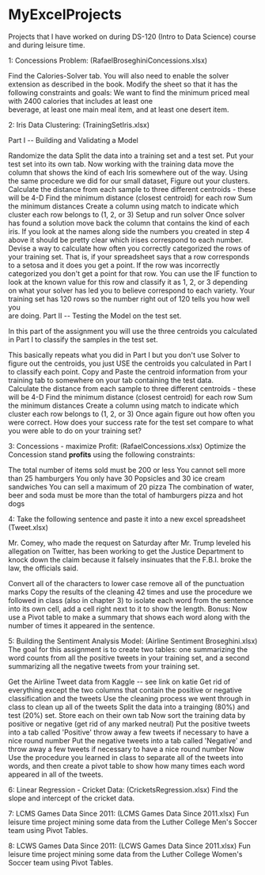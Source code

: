 # MyExcelProjects
Projects that I have worked on during DS-120 (Intro to Data Science) course and during leisure time.



1: Concessions Problem: (RafaelBroseghiniConcessions.xlsx)

  Find the Calories-Solver tab. You will also need to enable the solver extension as described in the book. Modify the sheet so that it   has the following constraints and goals: We want to find the minimum priced meal with 2400 calories that includes at least one     
  beverage, at least one main meal item, and at least one desert item.

2: Iris Data Clustering: (TrainingSetIris.xlsx)

  Part I -- Building and Validating a Model

  Randomize the data
  Split the data into a training set and a test set.  Put your test set into its own tab.
  Now working with the training data move the column that shows the kind of each Iris somewhere out of the way.
  Using the same procedure we did for our small dataset, Figure out your clusters.
  Calculate the distance from each sample to three different centroids - these will be 4-D
  Find the minimum distance (closest centroid) for each row
  Sum the minimum distances
  Create a column using match to indicate which cluster each row belongs to (1, 2, or 3)
  Setup and run solver
  Once solver has found a solution move back the column that contains the kind of each iris.  If you look at the names along side the     numbers you created in step 4 above it should be pretty clear which irises correspond to each number.
  Devise a way to calculate how often you correctly categorized the rows of your training set.  That is, if your spreadsheet says that a    row corresponds to a setosa and it does you get a point.  If the row was incorrectly categorized you don't get a point for that row.    You can use the IF function to look at the known value for this row and classify it as 1, 2, or 3 depending on what your solver has     led you to believe correspond to each variety.  Your training set has 120 rows so the number right out of 120 tells you how well you   
  are doing.
Part II -- Testing the Model on the test set.

  In this part of the assignment you will use the three centroids you calculated in Part I to classify the samples in the test set.

  This basically repeats what you did in Part I but you don't use Solver to figure out the centroids, you just USE the centroids you        calculated in Part I to classify each point.
  Copy and Paste the centroid information from your training tab to somewhere on your tab containing the test data.  
  Calculate the distance from each sample to three different centroids - these will be 4-D
  Find the minimum distance (closest centroid) for each row
  Sum the minimum distances
  Create a column using match to indicate which cluster each row belongs to (1, 2, or 3)
  Once again figure out how often you were correct.  How does your success rate for the test set compare to what you were able to do on   your training set?
  
3: Concessions - maximize Profit: (RafaelConcessions.xlsx)
Optimize the Concession stand **profits** using the following constraints:

The total number of items sold must be 200 or less
You cannot sell more than 25 hamburgers
You only have 30 Popsicles and 30 ice cream sandwiches
You can sell a maximum of 20 pizza
The combination of water, beer and soda must be more than the total of hamburgers pizza and hot dogs

4: Take the following sentence and paste it into a new excel spreadsheet (Tweet.xlsx)

Mr. Comey, who made the request on Saturday after Mr. Trump leveled his allegation on Twitter, has been working to get the Justice Department to knock down the claim because it falsely insinuates that the F.B.I. broke the law, the officials said.

Convert all of the characters to lower case
remove all of the punctuation marks
Copy the results of the cleaning 42 times and use the procedure we followed in class (also in chapter 3) to isolate each word from the sentence into its own cell, add a cell right next to it to show the length.
Bonus:   Now use a Pivot table to make a summary that shows each word along with the number of times it appeared in the sentence.

5: Building the Sentiment Analysis Model: (Airline Sentiment Broseghini.xlsx)
The goal for this assignment is to create two tables:  one summarizing the word counts from all the positive tweets in your training set, and a second summarizing all the negative tweets from your training set.

Get the Airline Tweet data from Kaggle -- see link on katie
Get rid of everything except the two columns that contain the positive or negative classification and the tweets
Use the cleaning process we went through in class to clean up all of the tweets
Split the data into a trainging (80%) and test (20%) set.  Store each on their own tab
Now sort the training data by positive or negative  (get rid of any marked neutral)
Put the positive tweets into a tab called 'Positive'  throw away a few tweets if necessary to have a nice round number
Put the negative tweets into a tab called 'Negative' and throw away a few tweets if necessary to have a nice round number
Now Use the procedure you learned in class to separate all of the tweets into words, and then create a pivot table to show how many times each word appeared in all of the tweets.

6: Linear Regression - Cricket Data: (CricketsRegression.xlsx)
Find the slope and intercept of the cricket data.

7: LCMS Games Data Since 2011: (LCMS Games Data Since 2011.xlsx)
Fun leisure time project mining some data from the Luther College Men's Soccer team using Pivot Tables.

8: LCWS Games Data Since 2011: (LCWS Games Data Since 2011.xlsx)
Fun leisure time project mining some data from the Luther College Women's Soccer team using Pivot Tables.
